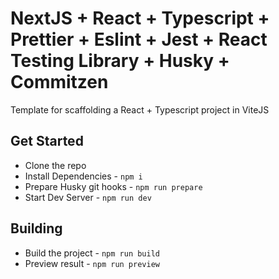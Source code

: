 # NextJS + React + Typescript + Prettier + Eslint + Jest + React Testing Library + Husky + Commitzen

Template for scaffolding a React + Typescript project in ViteJS

## Get Started

- Clone the repo
- Install Dependencies - `npm i`
- Prepare Husky git hooks - `npm run prepare`
- Start Dev Server - `npm run dev`

## Building

- Build the project - `npm run build`
- Preview result - `npm run preview`
